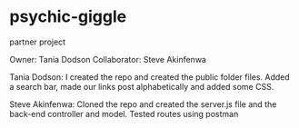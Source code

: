 # psychic-giggle
partner project

Owner: Tania Dodson
Collaborator: Steve Akinfenwa

Tania Dodson:
I created the repo and created the public folder files. Added a search bar, made our links post alphabetically and added some CSS.


Steve Akinfenwa:
Cloned the repo and created the server.js file and the back-end controller and model. Tested routes using postman
